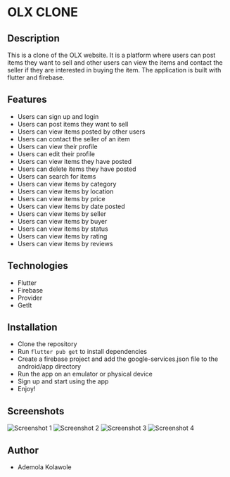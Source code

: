 # OLX CLONE 
## Description
This is a clone of the OLX website. It is a platform where users can post items they want to sell and other users can view the items and contact the seller if they are interested in buying the item. The application is built with flutter and firebase.

## Features
- Users can sign up and login
- Users can post items they want to sell
- Users can view items posted by other users
- Users can contact the seller of an item
- Users can view their profile
- Users can edit their profile
- Users can view items they have posted
- Users can delete items they have posted
- Users can search for items
- Users can view items by category
- Users can view items by location
- Users can view items by price
- Users can view items by date posted
- Users can view items by seller
- Users can view items by buyer
- Users can view items by status
- Users can view items by rating
- Users can view items by reviews


## Technologies
- Flutter
- Firebase
- Provider
- GetIt

## Installation
- Clone the repository
- Run `flutter pub get` to install dependencies
- Create a firebase project and add the google-services.json file to the android/app directory
- Run the app on an emulator or physical device
- Sign up and start using the app
- Enjoy!

## Screenshots
![Screenshot 1](https://github.com/demola234/Olx/blob/main/screenshots/screenshot1.png)
![Screenshot 2](https://github.com/demola234/Olx/blob/main/screenshots/screenshot2.png)
![Screenshot 3](https://github.com/demola234/Olx/blob/main/screenshots/screenshot3.png)
![Screenshot 4](https://github.com/demola234/Olx/blob/main/screenshots/screenshot4.png)

## Author
- Ademola Kolawole
